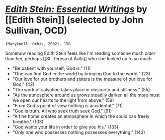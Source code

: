 
# [*Edith Stein: Essential Writings*](https://www.amazon.com/Edith-Stein-Essential-Writings-Spiritual/dp/1570754284) by [[Edith Stein]] (selected by John Sullivan, OCD)

`(Maryknoll: Orbis, 2002), 158`

Somehow reading Edith Stein feels like I'm reading someone much *older* than her, perhaps [[St. Teresa of Ávila]] who she looked up to so much.

- "Be patient with yourself; God is." (11)
- "One can find God *in* the world by bringing God *to* the world." (23)
- "Our love for our brothers and sisters is the measure of our love for God." (42)
- "The work of salvation takes place in obscurity and stillness." (55)
- "As the atmosphere around us grows steadily darker, all the more must we open our hearts to the light from above." (59)
- "From God's point of view nothing is accidental." (71)
- "God is truth. All who seek truth seek God." (91)
- "A fine home creates an atmosphere in which the sould can freely breathe." (103)
- "God wants your life in order to give you his." (133)
- "Only one who possesses nothing possesses everything." (142)